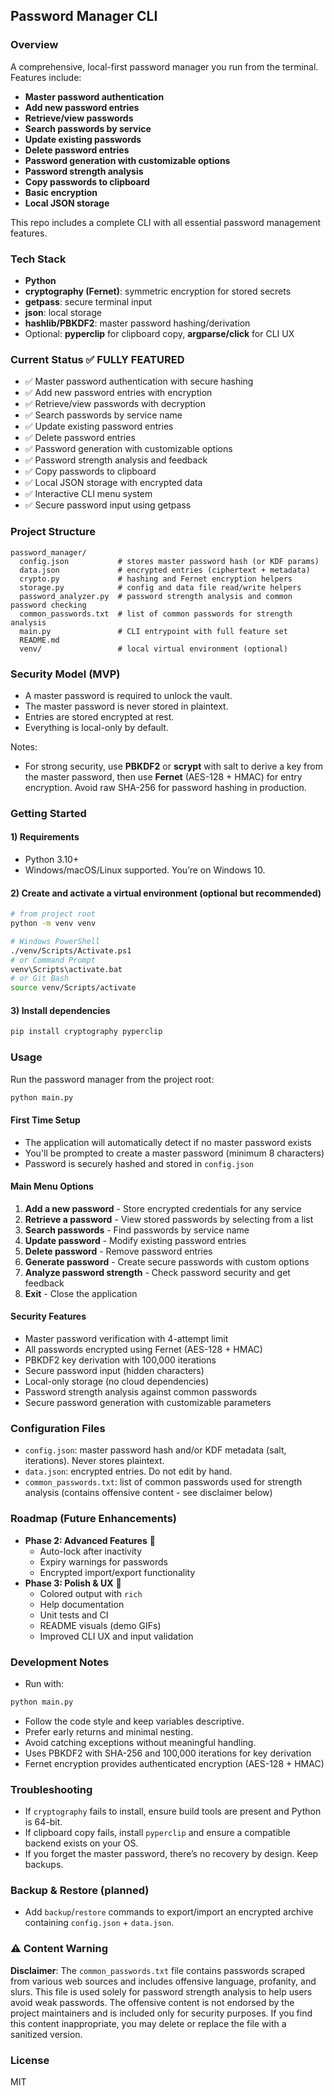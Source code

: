 ## Password Manager CLI

### Overview
A comprehensive, local-first password manager you run from the terminal. Features include:
- **Master password authentication**
- **Add new password entries**
- **Retrieve/view passwords**
- **Search passwords by service**
- **Update existing passwords**
- **Delete password entries**
- **Password generation with customizable options**
- **Password strength analysis**
- **Copy passwords to clipboard**
- **Basic encryption**
- **Local JSON storage**

This repo includes a complete CLI with all essential password management features.

### Tech Stack
- **Python**
- **cryptography (Fernet)**: symmetric encryption for stored secrets
- **getpass**: secure terminal input
- **json**: local storage
- **hashlib/PBKDF2**: master password hashing/derivation
- Optional: **pyperclip** for clipboard copy, **argparse/click** for CLI UX

### Current Status ✅ FULLY FEATURED
- ✅ Master password authentication with secure hashing
- ✅ Add new password entries with encryption
- ✅ Retrieve/view passwords with decryption
- ✅ Search passwords by service name
- ✅ Update existing password entries
- ✅ Delete password entries
- ✅ Password generation with customizable options
- ✅ Password strength analysis and feedback
- ✅ Copy passwords to clipboard
- ✅ Local JSON storage with encrypted data
- ✅ Interactive CLI menu system
- ✅ Secure password input using getpass

### Project Structure
```text
password_manager/
  config.json           # stores master password hash (or KDF params)
  data.json             # encrypted entries (ciphertext + metadata)
  crypto.py             # hashing and Fernet encryption helpers
  storage.py            # config and data file read/write helpers
  password_analyzer.py  # password strength analysis and common password checking
  common_passwords.txt  # list of common passwords for strength analysis
  main.py               # CLI entrypoint with full feature set
  README.md
  venv/                 # local virtual environment (optional)
```

### Security Model (MVP)
- A master password is required to unlock the vault.
- The master password is never stored in plaintext.
- Entries are stored encrypted at rest.
- Everything is local-only by default.

Notes:
- For strong security, use **PBKDF2** or **scrypt** with salt to derive a key from the master password, then use **Fernet** (AES-128 + HMAC) for entry encryption. Avoid raw SHA-256 for password hashing in production.

### Getting Started

#### 1) Requirements
- Python 3.10+
- Windows/macOS/Linux supported. You’re on Windows 10.

#### 2) Create and activate a virtual environment (optional but recommended)
```bash
# from project root
python -m venv venv

# Windows PowerShell
./venv/Scripts/Activate.ps1
# or Command Prompt
venv\Scripts\activate.bat
# or Git Bash
source venv/Scripts/activate
```

#### 3) Install dependencies
```bash
pip install cryptography pyperclip
```

### Usage
Run the password manager from the project root:
```bash
python main.py
```

#### First Time Setup
- The application will automatically detect if no master password exists
- You'll be prompted to create a master password (minimum 8 characters)
- Password is securely hashed and stored in `config.json`

#### Main Menu Options
1. **Add a new password** - Store encrypted credentials for any service
2. **Retrieve a password** - View stored passwords by selecting from a list
3. **Search passwords** - Find passwords by service name
4. **Update password** - Modify existing password entries
5. **Delete password** - Remove password entries
6. **Generate password** - Create secure passwords with custom options
7. **Analyze password strength** - Check password security and get feedback
8. **Exit** - Close the application

#### Security Features
- Master password verification with 4-attempt limit
- All passwords encrypted using Fernet (AES-128 + HMAC)
- PBKDF2 key derivation with 100,000 iterations
- Secure password input (hidden characters)
- Local-only storage (no cloud dependencies)
- Password strength analysis against common passwords
- Secure password generation with customizable parameters

### Configuration Files
- `config.json`: master password hash and/or KDF metadata (salt, iterations). Never stores plaintext.
- `data.json`: encrypted entries. Do not edit by hand.
- `common_passwords.txt`: list of common passwords used for strength analysis (contains offensive content - see disclaimer below)

### Roadmap (Future Enhancements)
- **Phase 2: Advanced Features** 🔄
  - Auto-lock after inactivity
  - Expiry warnings for passwords
  - Encrypted import/export functionality
- **Phase 3: Polish & UX** 🔄
  - Colored output with `rich`
  - Help documentation
  - Unit tests and CI
  - README visuals (demo GIFs)
  - Improved CLI UX and input validation

### Development Notes
- Run with:
```bash
python main.py
```
- Follow the code style and keep variables descriptive.
- Prefer early returns and minimal nesting.
- Avoid catching exceptions without meaningful handling.
- Uses PBKDF2 with SHA-256 and 100,000 iterations for key derivation
- Fernet encryption provides authenticated encryption (AES-128 + HMAC)

### Troubleshooting
- If `cryptography` fails to install, ensure build tools are present and Python is 64-bit.
- If clipboard copy fails, install `pyperclip` and ensure a compatible backend exists on your OS.
- If you forget the master password, there’s no recovery by design. Keep backups.

### Backup & Restore (planned)
- Add `backup`/`restore` commands to export/import an encrypted archive containing `config.json` + `data.json`.

### ⚠️ Content Warning

**Disclaimer**: The `common_passwords.txt` file contains passwords scraped from various web sources and includes offensive language, profanity, and slurs. This file is used solely for password strength analysis to help users avoid weak passwords. The offensive content is not endorsed by the project maintainers and is included only for security purposes. If you find this content inappropriate, you may delete or replace the file with a sanitized version.

### License
MIT